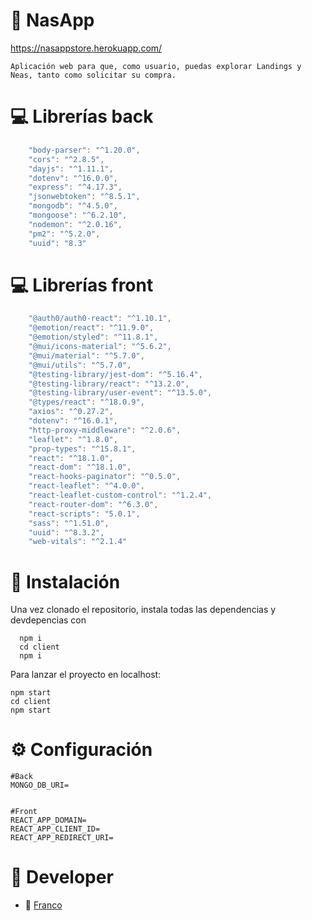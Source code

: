 # 🚀 NasApp
https://nasappstore.herokuapp.com/
```
Aplicación web para que, como usuario, puedas explorar Landings y Neas, tanto como solicitar su compra.
```

# 💻 Librerías back
```javascript
    "body-parser": "^1.20.0",
    "cors": "^2.8.5",
    "dayjs": "^1.11.1",
    "dotenv": "^16.0.0",
    "express": "^4.17.3",
    "jsonwebtoken": "^8.5.1",
    "mongodb": "^4.5.0",
    "mongoose": "^6.2.10",
    "nodemon": "^2.0.16",
    "pm2": "^5.2.0",
    "uuid": "8.3"
```
# 💻 Librerías front
```javascript
    "@auth0/auth0-react": "^1.10.1",
    "@emotion/react": "^11.9.0",
    "@emotion/styled": "^11.8.1",
    "@mui/icons-material": "^5.6.2",
    "@mui/material": "^5.7.0",
    "@mui/utils": "^5.7.0",
    "@testing-library/jest-dom": "^5.16.4",
    "@testing-library/react": "^13.2.0",
    "@testing-library/user-event": "^13.5.0",
    "@types/react": "^18.0.9",
    "axios": "^0.27.2",
    "dotenv": "^16.0.1",
    "http-proxy-middleware": "^2.0.6",
    "leaflet": "^1.8.0",
    "prop-types": "^15.8.1",
    "react": "^18.1.0",
    "react-dom": "^18.1.0",
    "react-hooks-paginator": "^0.5.0",
    "react-leaflet": "^4.0.0",
    "react-leaflet-custom-control": "^1.2.4",
    "react-router-dom": "^6.3.0",
    "react-scripts": "5.0.1",
    "sass": "^1.51.0",
    "uuid": "^8.3.2",
    "web-vitals": "^2.1.4"
```

# 🚀 Instalación
Una vez clonado el repositorio, instala todas las dependencias y devdepencias con
```
  npm i 
  cd client
  npm i
````

Para lanzar el proyecto en localhost:
```
npm start
cd client
npm start
```
# ⚙️ Configuración
``` 
#Back
MONGO_DB_URI=


#Front
REACT_APP_DOMAIN=
REACT_APP_CLIENT_ID=
REACT_APP_REDIRECT_URI=

```

# 🤘 Developer
* 🎸 [Franco](https://github.com/francospatz "Franco")

